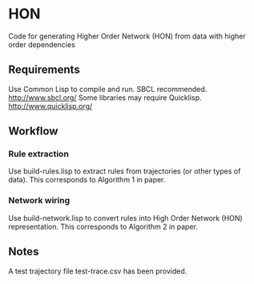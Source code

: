 # HON
Code for generating Higher Order Network (HON) from data with higher order dependencies

## Requirements
Use Common Lisp to compile and run. SBCL recommended.
http://www.sbcl.org/
Some libraries may require Quicklisp.
http://www.quicklisp.org/

## Workflow
### Rule extraction
Use build-rules.lisp to extract rules from trajectories (or other types of data).
This corresponds to Algorithm 1 in paper.
### Network wiring
Use build-network.lisp to convert rules into High Order Network (HON) representation.
This corresponds to Algorithm 2 in paper.

## Notes
A test trajectory file test-trace.csv has been provided.